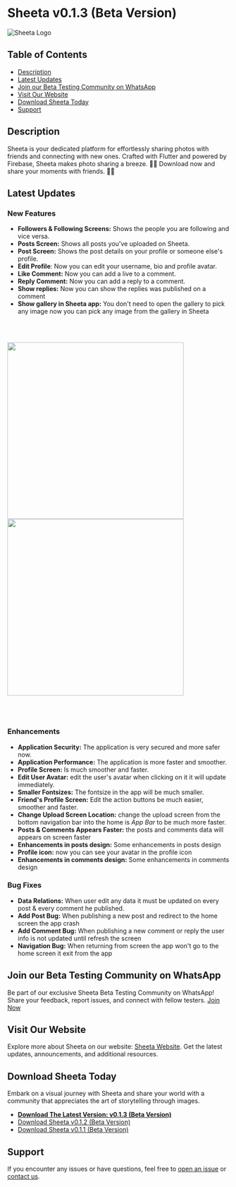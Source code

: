 # Sheeta v0.1.3 (Beta Version)

![Sheeta Logo](https://res.cloudinary.com/duhdjmrqe/image/upload/v1701695066/mohamedmonster/sheeta_tlghpm.png)

## Table of Contents

- [Description](#description)
- [Latest Updates](#latest-updates)
- [Join our Beta Testing Community on WhatsApp](#join-our-beta-testing-community-on-whatsapp)
- [Visit Our Website](#visit-our-website)
- [Download Sheeta Today](#download-sheeta-today)
- [Support](#support)

## Description

Sheeta is your dedicated platform for effortlessly sharing photos with friends and connecting with new ones. Crafted with Flutter and powered by Firebase, Sheeta makes photo sharing a breeze. 📸🌟
Download now and share your moments with friends. 🚀📲

## Latest Updates

### New Features

- **Followers & Following Screens:** Shows the people you are following and vice versa.
- **Posts Screen:** Shows all posts you've uploaded on Sheeta.
- **Post Screen:** Shows the post details on your profile or someone else's profile.
- **Edit Profile**: Now you can edit your username, bio and profile avatar.
- **Like Comment:** Now you can add a live to a comment.
- **Reply Comment:** Now you can add a reply to a comment.
- **Show replies:** Now you can show the replies was published on a comment
- **Show gallery in Sheeta app:** You don't need to open the gallery to pick any image now you can pick any image from the gallery in Sheeta

<br>
<br>

<img src="https://res.cloudinary.com/duhdjmrqe/image/upload/v1703604071/mohamedmonster/projects-assets/Screenshot_1703603235_xdnubo.png" width="400" /> <img src="https://res.cloudinary.com/duhdjmrqe/image/upload/v1703604074/mohamedmonster/projects-assets/Screenshot_1703603229_pnqs6k.png" width="400" />

<br>
<br>

### Enhancements

- **Application Security:** The application is very secured and more safer now.
- **Application Performance:** The application is more faster and smoother.
- **Profile Screen:** Is much smoother and faster.
- **Edit User Avatar:** edit the user's avatar when clicking on it it will update immediately.
- **Smaller Fontsizes:** The fontsize in the app will be much smaller.
- **Friend's Profile Screen:** Edit the action buttons be much easier, smoother and faster.
- **Change Upload Screen Location:** change the upload screen from the bottom navigation bar into the home is _App Bar_ to be much more faster.
- **Posts & Comments Appears Faster:** the posts and comments data will appears on screen faster
- **Enhancements in posts design:** Some enhancements in posts design
- **Profile icon:** now you can see your avatar in the profile icon
- **Enhancements in comments design:** Some enhancements in comments design

### Bug Fixes

- **Data Relations:** When user edit any data it must be updated on every post & every comment he published.
- **Add Post Bug:** When publishing a new post and redirect to the home screen the app crash
- **Add Comment Bug:** When publishing a new comment or reply the user info is not updated until refresh the screen
- **Navigation Bug:** When returning from screen the app won't go to the home screen it exit from the app

## Join our Beta Testing Community on WhatsApp

Be part of our exclusive Sheeta Beta Testing Community on WhatsApp! Share your feedback, report issues, and connect with fellow testers. [Join Now](https://chat.whatsapp.com/HOgrtctbuuC5bVuP7QHcab)

## Visit Our Website

Explore more about Sheeta on our website: [Sheeta Website](https://norasahmedx.web.app/mobile/sheeta.html). Get the latest updates, announcements, and additional resources.

## Download Sheeta Today

Embark on a visual journey with Sheeta and share your world with a community that appreciates the art of storytelling through images.

- **[Download The Latest Version: v0.1.3 (Beta Version)](https://github.com/Sheeta-Official/Sheeta-Mobile-Releases/releases/tag/v0.1.3)**
- [Download Sheeta v0.1.2 (Beta Version)](https://github.com/Sheeta-Official/Sheeta-Mobile-Releases/releases/tag/v0.1.2)
- [Download Sheeta v0.1.1 (Beta Version)](https://github.com/Sheeta-Official/Sheeta-Mobile-Releases/releases/tag/v0.1.1)

## Support

If you encounter any issues or have questions, feel free to [open an issue](https://norasahmedx.web.app/contact.html) or [contact us](https://norasahmedx.web.app/contact.html).
